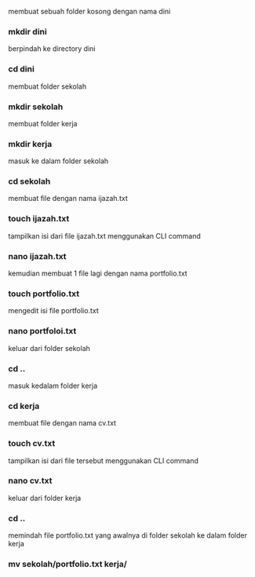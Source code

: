 membuat sebuah folder kosong dengan nama dini
### mkdir dini

berpindah ke directory dini 

### cd dini

membuat folder sekolah

### mkdir sekolah

membuat folder kerja

### mkdir kerja

masuk ke dalam folder sekolah

### cd sekolah

membuat file dengan nama ijazah.txt

### touch ijazah.txt

tampilkan isi dari file ijazah.txt menggunakan CLI command

### nano ijazah.txt

kemudian membuat 1 file lagi dengan nama portfolio.txt

### touch portfolio.txt

mengedit isi file portfolio.txt

### nano portfoloi.txt

keluar dari folder sekolah

### cd ..

masuk kedalam folder kerja

### cd kerja

membuat file dengan nama cv.txt

### touch cv.txt

tampilkan isi dari file tersebut menggunakan CLI command

### nano cv.txt

keluar dari folder kerja

### cd ..

memindah file portfolio.txt yang awalnya di folder sekolah ke dalam folder kerja

### mv sekolah/portfolio.txt kerja/
